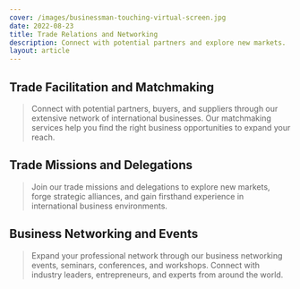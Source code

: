 ```yaml
---
cover: /images/businessman-touching-virtual-screen.jpg
date: 2022-08-23
title: Trade Relations and Networking
description: Connect with potential partners and explore new markets.
layout: article
---
```


## Trade Facilitation and Matchmaking

> Connect with potential partners, buyers, and suppliers through our extensive network of international businesses. Our matchmaking services help you find the right business opportunities to expand your reach.

## Trade Missions and Delegations

> Join our trade missions and delegations to explore new markets, forge strategic alliances, and gain firsthand experience in international business environments.

## Business Networking and Events

> Expand your professional network through our business networking events, seminars, conferences, and workshops. Connect with industry leaders, entrepreneurs, and experts from around the world.